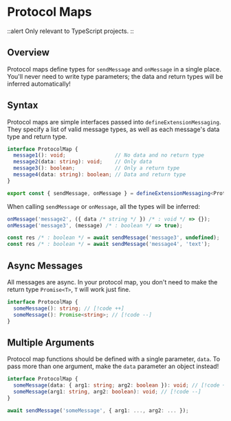 # Protocol Maps

::alert
Only relevant to TypeScript projects.
::

## Overview

Protocol maps define types for `sendMessage` and `onMessage` in a single place. You'll never need to write type parameters; the data and return types will be inferred automatically!

## Syntax

Protocol maps are simple interfaces passed into `defineExtensionMessaging`. They specify a list of valid message types, as well as each message's data type and return type.

<!-- prettier-ignore -->
```ts
interface ProtocolMap {
  message1(): void;                // No data and no return type
  message2(data: string): void;    // Only data
  message3(): boolean;             // Only a return type
  message4(data: string): boolean; // Data and return type
}

export const { sendMessage, onMessage } = defineExtensionMessaging<ProtocolMap>();
```

When calling `sendMessage` or `onMessage`, all the types will be inferred:

```ts
onMessage('message2', ({ data /* string */ }) /* : void */ => {});
onMessage('message3', (message) /* : boolean */ => true);

const res /* : boolean */ = await sendMessage('message3', undefined);
const res /* : boolean */ = await sendMessage('message4', 'text');
```

## Async Messages

All messages are async. In your protocol map, you don't need to make the return type `Promise<T>`, `T` will work just fine.

```ts
interface ProtocolMap {
  someMessage(): string; // [!code ++]
  someMessage(): Promise<string>; // [!code --]
}
```

## Multiple Arguments

Protocol map functions should be defined with a single parameter, `data`. To pass more than one argument, make the `data` parameter an object instead!

```ts
interface ProtocolMap {
  someMessage(data: { arg1: string; arg2: boolean }): void; // [!code ++]
  someMessage(arg1: string, arg2: boolean): void; // [!code --]
}
```

```ts
await sendMessage('someMessage', { arg1: ..., arg2: ... });
```
